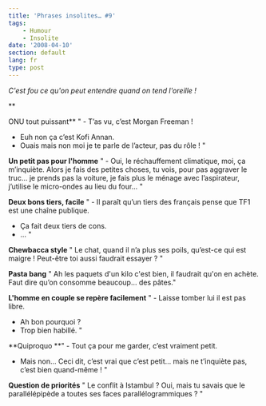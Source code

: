 ```yaml
---
title: 'Phrases insolites… #9'
tags:
    - Humour
    - Insolite
date: '2008-04-10'
section: default
lang: fr
type: post
---
```


_C'est fou ce qu'on peut entendre quand on tend l'oreille&nbsp;!_

**<!-- more -->

ONU tout puissant**
" - T’as vu, c’est Morgan Freeman&nbsp;!
- Euh non ça c’est Kofi Annan.
- Ouais mais non moi je te parle de l’acteur, pas du rôle&nbsp;! "

**Un petit pas pour l'homme**
" - Oui, le réchauffement climatique, moi, ça m’inquiète. Alors je fais des petites choses, tu vois, pour pas aggraver le truc… je prends pas la voiture, je fais plus le ménage avec l’aspirateur, j’utilise le micro-ondes au lieu du four… "

**Deux bons tiers, facile**
" - Il paraît qu’un tiers des français pense que TF1 est une chaîne publique.
- Ça fait deux tiers de cons.
- … "

**Chewbacca style**
" Le chat, quand il n’a plus ses poils, qu’est-ce qui est maigre&nbsp;! Peut-être toi aussi faudrait essayer&nbsp;? "

**Pasta bang**
" Ah les paquets d'un kilo c'est bien, il faudrait qu'on en achète. Faut dire qu’on consomme beaucoup… des pâtes."

**L'homme en couple se repère facilement**
" - Laisse tomber lui il est pas libre.
- Ah bon pourquoi&nbsp;?
- Trop bien habillé. "

**Quiproquo
**" - Tout ça pour me garder, c’est vraiment petit.
- Mais non… Ceci dit, c’est vrai que c’est petit… mais ne t’inquiète pas, c’est bien quand-même&nbsp;! "

**Question de priorités**
" Le conflit à Istambul&nbsp;? Oui, mais tu savais que le parallélépipède a toutes ses faces parallélogrammiques&nbsp;? "